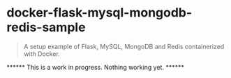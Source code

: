 # docker-flask-mysql-mongodb-redis-sample
>A setup example of Flask, MySQL, MongoDB and Redis containerized with Docker.

****** This is a work in progress. Nothing working yet. ******


